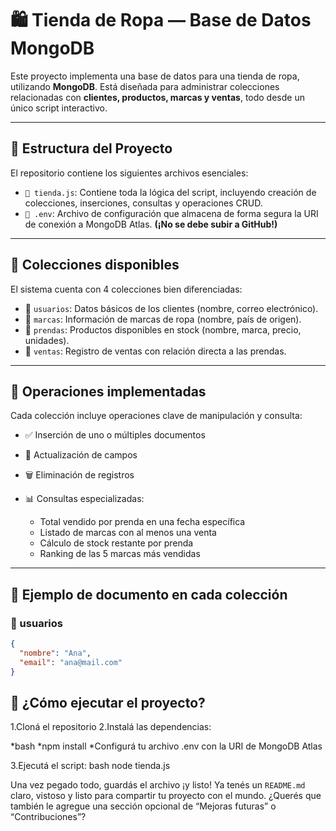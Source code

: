 # 🛍️ Tienda de Ropa — Base de Datos MongoDB

Este proyecto implementa una base de datos para una tienda de ropa, utilizando **MongoDB**. Está diseñada para administrar colecciones relacionadas con **clientes, productos, marcas y ventas**, todo desde un único script interactivo.

---

## 📁 Estructura del Proyecto

El repositorio contiene los siguientes archivos esenciales:

- `📜 tienda.js`: Contiene toda la lógica del script, incluyendo creación de colecciones, inserciones, consultas y operaciones CRUD.
- `🔐 .env`: Archivo de configuración que almacena de forma segura la URI de conexión a MongoDB Atlas. **(¡No se debe subir a GitHub!)**

---

## 🧩 Colecciones disponibles

El sistema cuenta con 4 colecciones bien diferenciadas:

- 👤 `usuarios`: Datos básicos de los clientes (nombre, correo electrónico).
- 👟 `marcas`: Información de marcas de ropa (nombre, país de origen).
- 👕 `prendas`: Productos disponibles en stock (nombre, marca, precio, unidades).
- 💸 `ventas`: Registro de ventas con relación directa a las prendas.

---

## 🔧 Operaciones implementadas

Cada colección incluye operaciones clave de manipulación y consulta:

- ✅ Inserción de uno o múltiples documentos
- 🔁 Actualización de campos
- 🗑️ Eliminación de registros
- 📊 Consultas especializadas:

  - Total vendido por prenda en una fecha específica
  - Listado de marcas con al menos una venta
  - Cálculo de stock restante por prenda
  - Ranking de las 5 marcas más vendidas

---

## 🧪 Ejemplo de documento en cada colección

### 👤 usuarios
```json
{
  "nombre": "Ana",
  "email": "ana@mail.com"
}
```
## 🚀 ¿Cómo ejecutar el proyecto?
1.Cloná el repositorio
2.Instalá las dependencias:

*bash
*npm install
*Configurá tu archivo .env con la URI de MongoDB Atlas

3.Ejecutá el script:
bash
node tienda.js

Una vez pegado todo, guardás el archivo ¡y listo! Ya tenés un `README.md` claro, vistoso y listo para compartir tu proyecto con el mundo. ¿Querés que también le agregue una sección opcional de “Mejoras futuras” o “Contribuciones”?


